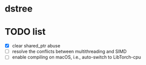 # dstree

# TODO list
- [x] clear shared_ptr abuse
- [ ] resolve the conflicts between multithreading and SIMD
- [ ] enable compiling on macOS, i.e., auto-switch to LibTorch-cpu